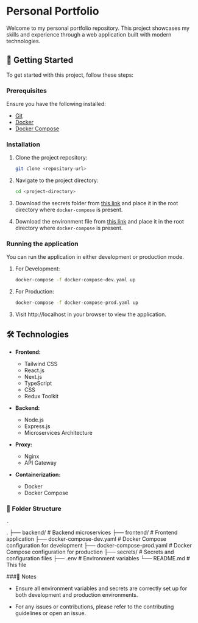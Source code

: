 # Personal Portfolio

Welcome to my personal portfolio repository. This project showcases my skills and experience through a web application built with modern technologies.

## 🚀 Getting Started

To get started with this project, follow these steps:

### Prerequisites

Ensure you have the following installed:
- [Git](https://git-scm.com/)
- [Docker](https://www.docker.com/)
- [Docker Compose](https://docs.docker.com/compose/)

### Installation

1. Clone the project repository:
   ```bash
   git clone <repository-url>

2. Navigate to the project directory:
   ```bash
   cd <project-directory>
   
3. Download the secrets folder from [this link](<environment-file-link>) and place it in the root directory where `docker-compose` is present.

5. Download the environment file from [this link](<environment-file-link>) and place it in the root directory where `docker-compose` is present.


### Running the application

You can run the application in either development or production mode.

1. For Development:
   ```bash
   docker-compose -f docker-compose-dev.yaml up

2. For Production:
   ```bash
   docker-compose -f docker-compose-prod.yaml up

3. Visit http://localhost in your browser to view the application.


## 🛠 Technologies

- **Frontend:**
  - Tailwind CSS
  - React.js
  - Next.js
  - TypeScript
  - CSS
  - Redux Toolkit

- **Backend:**
  - Node.js
  - Express.js
  - Microservices Architecture

- **Proxy:**
  - Nginx
  - API Gateway

- **Containerization:**
  - Docker
  - Docker Compose


### 📂 Folder Structure

    .
.
├── backend/                  # Backend microservices
├── frontend/                 # Frontend application
├── docker-compose-dev.yaml   # Docker Compose configuration for development
├── docker-compose-prod.yaml  # Docker Compose configuration for production
├── secrets/                  # Secrets and configuration files
├── .env                      # Environment variables
└── README.md                 # This file


###📝 Notes

- Ensure all environment variables and secrets are correctly set up for both development and production environments.

- For any issues or contributions, please refer to the contributing guidelines or open an issue.

   
